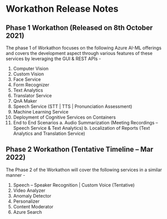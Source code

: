 # Workathon Release Notes

## Phase 1 Workathon (Released on 8th October 2021)

The phase 1 of Workathon focuses on the following Azure AI-ML offerings and covers the development aspect through various features of these services by leveraging the GUI & REST APIs - 

1.	Computer Vision
2.	Custom Vision
3.	Face Service
4.	Form Recognizer
5.	Text Analytics
6.	Translator Service
7.	QnA Maker
8.	Speech Service (STT | TTS | Pronunciation Assessment)
9.	Machine Learning Service
10.	Deployment of Cognitive Services on Containers
11.	End to End Scenarios
a.	Audio Summarization (Meeting Recordings – Speech Service & Text Analytics)
b.	Localization of Reports (Text Analytics and Translation Service)

## Phase 2 Workathon (Tentative Timeline – Mar 2022)

The Phase 2 of the Workathon will cover the following services in a similar manner - 

1.	Speech – Speaker Recognition | Custom Voice (Tentative)
2.	Video Analyzer
3.	Anomaly Detector
4.	Personalizer
5.	Content Moderator
6.	Azure Search
